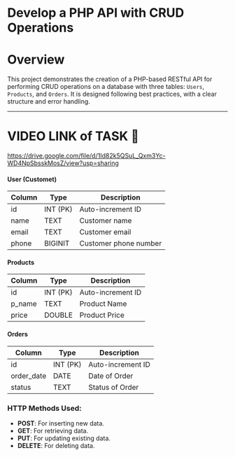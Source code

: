 # Develop a PHP API with CRUD Operations

# Overview

This project demonstrates the creation of a PHP-based RESTful API for performing CRUD operations on a database with three tables: `Users`, `Products`, and `Orders`. It is designed following best practices, with a clear structure and error handling.

---

# VIDEO LINK of TASK 🎥
https://drive.google.com/file/d/1Id82k5QSuL_Qxm3Yc-WD4NpSbsskMosZ/view?usp=sharing


#### User (Customet)
| Column  | Type         | Description          |
|---------|--------------|----------------------|
| id      | INT (PK)     | Auto-increment ID    |
| name    | TEXT         | Customer name        |
| email   | TEXT         | Customer email       |
| phone   | BIGINIT      | Customer phone number|

#### Products
| Column       | Type         | Description               |
|--------------|--------------|---------------------------|
| id           | INT (PK)     | Auto-increment ID         |
| p_name       | TEXT         | Product Name              |
| price        | DOUBLE       | Product Price             |

#### Orders
| Column         | Type         | Description                                   |
|----------------|--------------|-----------------------------------------------|
| id             | INT (PK)     | Auto-increment ID                             |
| order_date     | DATE         | Date of Order                                 |
| status         | TEXT         | Status of Order                               |


### HTTP Methods Used:
- **POST**: For inserting new data.
- **GET**: For retrieving data.
- **PUT**: For updating existing data.
- **DELETE**: For deleting data.

